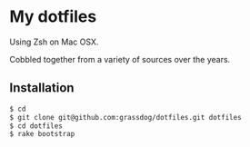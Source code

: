# My dotfiles

Using Zsh on Mac OSX.

Cobbled together from a variety of sources over the years.

## Installation

```sh
$ cd
$ git clone git@github.com:grassdog/dotfiles.git dotfiles
$ cd dotfiles
$ rake bootstrap
```
